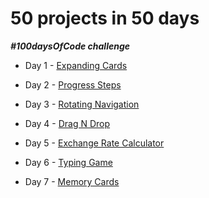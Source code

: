 # 50 projects in 50 days

**_#100daysOfCode challenge_**

- Day 1 - [Expanding Cards](https://dtutov.github.io/50projects50days/Day%201%20-%20Expanding%20Cards/index.html)

- Day 2 - [Progress Steps](https://dtutov.github.io/50projects50days/Day%202%20-%20Progress%20Steps/index.html)

- Day 3 - [Rotating Navigation](https://dtutov.github.io/50projects50days/Day%203%20-%20Rotating%20Navigation/index.html)

- Day 4 - [Drag N Drop](https://dtutov.github.io/50projects50days/Day%204%20-%20Drag%20N%20Drop/index.html)

- Day 5 - [Exchange Rate Calculator](https://dtutov.github.io/50projects50days/Day%205%20-%20Exchange%20Rate%20Calculator/index.html)

- Day 6 - [Typing Game](https://dtutov.github.io/50projects50days/Day%206%20-%20Typing%20Game/index.html)

- Day 7 - [Memory Cards](https://dtutov.github.io/50projects50days/Day%207%20-%20Memory%20Cards/index.html)
